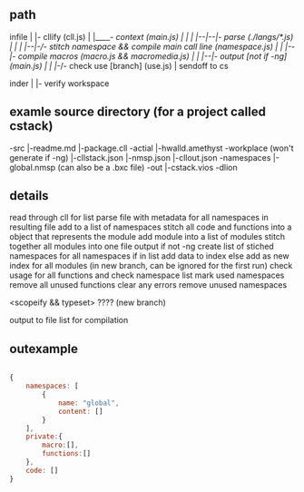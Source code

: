 ## path

<!-- javascript side -->

infile
|
|- cllify  (cll.js)
|
|______- context (main.js)
|  |  |
|--|--|- parse  (./langs/*.js)
|  |  |
|--|-_/- stitch namespace && compile main call line  (namespace.js)
|  |
|--|- compile macros (macro.js && macromedia.js)
|  |
|--|- output  [not if -ng] (main.js)
|  |
|-_/- check use [branch] (use.js)
|
sendoff to cs

<!-- c sharp side -->

inder
|
|- verify workspace

## examle source directory (for a project called cstack)

\-src
  |-readme.md
  |-package.cll
  \-actial
    |-hwalld.amethyst
  \-workplace  (won't generate if -ng)
    |-cllstack.json
    |-nmsp.json
    |-cllout.json
    \-namespaces
      |-global.nmsp  (can also be a .bxc file)
  \-out
    |-cstack.vios
    \-dlion

## details

read through cll
for list
    parse file with metadata
    for all namespaces in resulting file
        add to a list of namespaces
    stitch all code and functions into a object that represents the module
    add module into a list of modules
stitch together all modules into one file
output if not -ng
create list of stiched namespaces
for all namespaces
    if in list
        add data to index
    else
        add as new index
for all modules (in new branch, can be ignored for the first run)
    check usage for all functions and 
    check namespace list
    mark used namespaces
    remove all unused functions
    clear any errors
remove unused namespaces

<scopeify && typeset> ???? (new branch)

output to file list for compilation

## outexample

```js

{
    namespaces: [
        {
            name: "global",
            content: []
        }
    ],
    private:{
        macro:[],
        functions:[]
    },
    code: []
}

```
